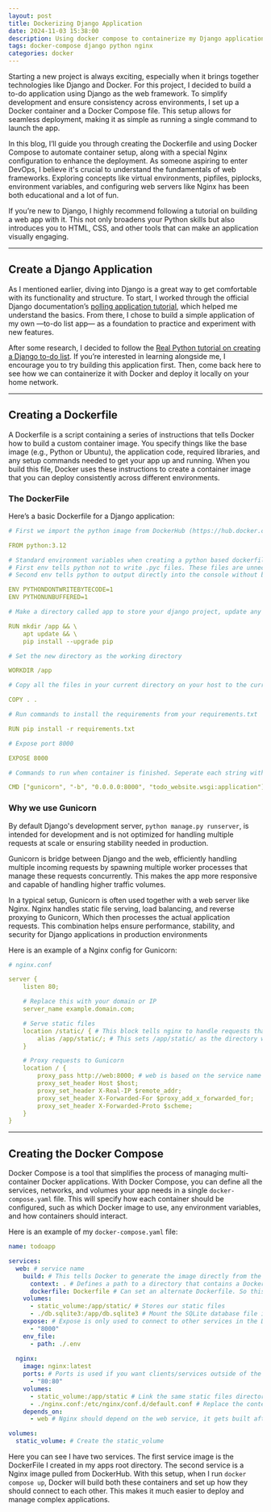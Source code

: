 ```yaml
---
layout: post
title: Dockerizing Django Application
date: 2024-11-03 15:38:00
description: Using docker compose to containerize my Django application
tags: docker-compose django python nginx
categories: docker 
---
```


Starting a new project is always exciting, especially when it brings together technologies like Django and Docker. For this project, I decided to build a to-do application using Django as the web framework. To simplify development and ensure consistency across environments, I set up a Docker container and a Docker Compose file. This setup allows for seamless deployment, making it as simple as running a single command to launch the app.

In this blog, I’ll guide you through creating the Dockerfile and using Docker Compose to automate container setup, along with a special Nginx configuration to enhance the deployment. As someone aspiring to enter DevOps, I believe it's crucial to understand the fundamentals of web frameworks. Exploring concepts like virtual environments, pipfiles, piplocks, environment variables, and configuring web servers like Nginx has been both educational and a lot of fun.

If you’re new to Django, I highly recommend following a tutorial on building a web app with it. This not only broadens your Python skills but also introduces you to HTML, CSS, and other tools that can make an application visually engaging.

---

## Create a Django Application
As I mentioned earlier, diving into Django is a great way to get comfortable with its functionality and structure. To start, I worked through the official Django documentation’s [polling application tutorial](https://docs.djangoproject.com/en/5.1/), which helped me understand the basics. From there, I chose to build a simple application of my own —to-do list app— as a foundation to practice and experiment with new features.

After some research, I decided to follow the [Real Python tutorial on creating a Django to-do list](https://realpython.com/django-todo-lists/). If you’re interested in learning alongside me, I encourage you to try building this application first. Then, come back here to see how we can containerize it with Docker and deploy it locally on your home network.

---

## Creating a Dockerfile
A Dockerfile is a script containing a series of instructions that tells Docker how to build a custom container image. You specify things like the base image (e.g., Python or Ubuntu), the application code, required libraries, and any setup commands needed to get your app up and running. When you build this file, Docker uses these instructions to create a container image that you can deploy consistently across different environments.

### The DockerFile
Here’s a basic Dockerfile for a Django application:
```yaml
# First we import the python image from DockerHub (https://hub.docker.com/_/python)

FROM python:3.12

# Standard environment variables when creating a python based dockerfile
# First env tells python not to write .pyc files. These files are unnecessary for a container.
# Second env tells python to output directly into the console without buffering

ENV PYTHONDONTWRITEBYTECODE=1
ENV PYTHONUNBUFFERED=1 

# Make a directory called app to store your django project, update any packages, and update pip

RUN mkdir /app && \ 
    apt update && \
    pip install --upgrade pip

# Set the new directory as the working directory    

WORKDIR /app

# Copy all the files in your current directory on your host to the current directory of the container

COPY . .

# Run commands to install the requirements from your requirements.txt

RUN pip install -r requirements.txt

# Expose port 8000

EXPOSE 8000

# Commands to run when container is finished. Seperate each string with a comma.

CMD ["gunicorn", "-b", "0.0.0.0:8000", "todo_website.wsgi:application"]
```
### Why we use Gunicorn
By default Django's development server, ```python manage.py runserver```, is intended for development and is not optimized for handling multiple requests at scale or ensuring stability needed in production.

Gunicorn is bridge between Django and the web, efficiently handling multiple incoming requests by spawning multiple worker processes that manage these requests concurrently. This makes the app more responsive and capable of handling higher traffic volumes. 

In a typical setup, Gunicorn is often used together with a web server like Nginx. Nginx handles static file serving, load balancing, and reverse proxying to Gunicorn, Which then processes the actual application requests. This combination helps ensure performance, stability, and security for Django applications in production environments

Here is an example of a Nginx config for Gunicorn:
```yaml
# nginx.conf

server {
    listen 80;

    # Replace this with your domain or IP
    server_name example.domain.com;

    # Serve static files
    location /static/ { # This block tells nginx to handle requests that start with /static/
        alias /app/static/; # This sets /app/static/ as the directory where nginx should look for the files requested under /static/
    }

    # Proxy requests to Gunicorn
    location / {
        proxy_pass http://web:8000; # web is based on the service name in the docker compose file
        proxy_set_header Host $host; 
        proxy_set_header X-Real-IP $remote_addr;
        proxy_set_header X-Forwarded-For $proxy_add_x_forwarded_for;
        proxy_set_header X-Forwarded-Proto $scheme;
    }
}
```
---
## Creating the Docker Compose
Docker Compose is a tool that simplifies the process of managing multi-container Docker applications. With Docker Compose, you can define all the services, networks, and volumes your app needs in a single ```docker-compose.yaml``` file. This will specify how each container should be configured, such as which Docker image to use, any environment variables, and how containers should interact.

Here is an example of my ```docker-compose.yaml``` file:
```yaml
name: todoapp

services:
  web: # service name
    build: # This tells Docker to generate the image directly from the project's Dockerfile instead of using a pre-built one like we did for nginx.
      context: . # Defines a path to a directory that contains a Dockerfile, or a URL to a git repo.
      dockerfile: Dockerfile # Can set an alternate Dockerfile. So this file could be called "app.Dockerfile".
    volumes:
      - static_volume:/app/static/ # Stores our static files
      - ./db.sqlite3:/app/db.sqlite3 # Mount the SQLite database file if you want to persist it.
    expose: # Expose is only used to connect to other services in the Dockerfile
      - "8000"
    env_file:
      - path: ./.env
    
  nginx:
    image: nginx:latest
    ports: # Ports is used if you want clients/services outside of the Dockerfile to connect.
      - "80:80"
    volumes:
      - static_volume:/app/static # Link the same static files directory
      - ./nginx.conf:/etc/nginx/conf.d/default.conf # Replace the contents of nginx.conf into the default.conf of nginx.
    depends_on:
      - web # Nginx should depend on the web service, it gets built after the web service.

volumes:
  static_volume: # Create the static_volume
```
Here you can see I have two services. The first service image is the DockerFile I created in my apps root directory. The second service is a Nginx image pulled from DockerHub. With this setup, when I run ```docker compose up```, Docker will build both these containers and set up how they should connect to each other. This makes it much easier to deploy and manage complex applications.